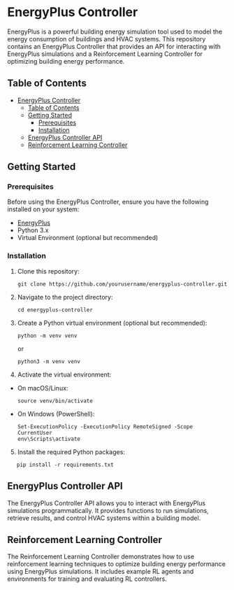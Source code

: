 # EnergyPlus Controller

EnergyPlus is a powerful building energy simulation tool used to model the energy consumption of buildings and HVAC systems. This repository contains an EnergyPlus Controller that provides an API for interacting with EnergyPlus simulations and a Reinforcement Learning Controller for optimizing building energy performance.

## Table of Contents

- [EnergyPlus Controller](#energyplus-controller)
  - [Table of Contents](#table-of-contents)
  - [Getting Started](#getting-started)
    - [Prerequisites](#prerequisites)
    - [Installation](#installation)
  - [EnergyPlus Controller API](#energyplus-controller-api)
  - [Reinforcement Learning Controller](#reinforcement-learning-controller)

## Getting Started

### Prerequisites

Before using the EnergyPlus Controller, ensure you have the following installed on your system:

- [EnergyPlus](https://energyplus.net/downloads)
- Python 3.x
- Virtual Environment (optional but recommended)

### Installation

1. Clone this repository:

   ```shell
   git clone https://github.com/yourusername/energyplus-controller.git
   ```
2. Navigate to the project directory:
     ```shell
   cd energyplus-controller
   ```
3. Create a Python virtual environment (optional but recommended):
    ```shell
   python -m venv venv
   ```
   or
    ```shell
   python3 -m venv venv
   ```
4. Activate the virtual environment:
- On macOS/Linux:

    ```shell
   source venv/bin/activate
   ```
- On Windows (PowerShell):
   ```shell
   Set-ExecutionPolicy -ExecutionPolicy RemoteSigned -Scope CurrentUser
   env\Scripts\activate
   ```
5. Install the required Python packages:
```shell
   pip install -r requirements.txt
   ```
## EnergyPlus Controller API

The EnergyPlus Controller API allows you to interact with EnergyPlus simulations programmatically. It provides functions to run simulations, retrieve results, and control HVAC systems within a building model.

## Reinforcement Learning Controller
The Reinforcement Learning Controller demonstrates how to use reinforcement learning techniques to optimize building energy performance using EnergyPlus simulations. It includes example RL agents and environments for training and evaluating RL controllers.